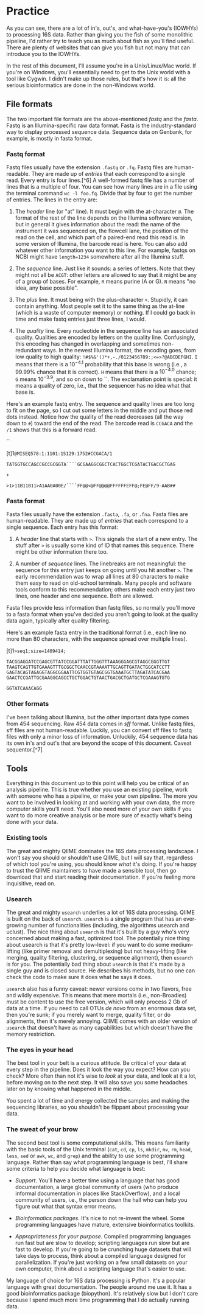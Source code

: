 # Practice

As you can see, there are a lot of in's, out's, and what-have-you's
(IOWHYs) to processing 16S data. Rather than giving you the fish of some
monolithic pipeline, I'd rather try to teach you as much about fish as
you'll find useful. There are plenty of websites that can give you fish
but not many that can introduce you to the IOWHYs.

In the rest of this document, I'll assume you're in a Unix/Linux/Mac
world. If you're on Windows, you'll essentially need to get to the Unix
world with a tool like Cygwin. I didn't make up those rules, but that's
how it is: all the serious bioinformatics are done in the non-Windows
world.

File formats
------------

The two important file formats are the above-mentioned *fastq* and the
*fasta*. Fastq is an Illumina-specific raw data format. Fasta is the
industry-standard way to display processed sequence data. Sequence data
on Genbank, for example, is mostly in fasta format.

### Fastq format

Fastq files usually have the extension `.fastq` or `.fq`. Fastq files
are human-readable. They are made up of *entries* that each correspond
to a single read. Every entry is four lines.[^6] A well-formed fastq
file has a number of lines that is a multiple of four. You can see how
many lines are in a file using the terminal command `wc -l foo.fq`.
Divide that by four to get the number of entries. The lines in the entry
are:

1.  The *header* line (or "at" line). It must begin with the
    at-character `@`. The format of the rest of the line depends on the
    Illumina software version, but in general it gives information about
    the read: the name of the instrument it was sequenced on, the
    flowcell lane, the position of the read on the cell, and which part
    of a paired-end read this read is. In some version of Illumina, the
    barcode read is here. You can also add whatever other information
    you want to this line. For example, fastqs on NCBI might have
    `length=1234` somewhere after all the Illumina stuff.

2.  The *sequence* line. Just like it sounds: a series of letters. Note
    that they might not all be `ACGT`: other letters are allowed to say
    that it might be any of a group of bases. For example, `R` means
    purine (A or G). `N` means "no idea, any base possible".

3.  The *plus* line. It must being with the plus-character `+`.
    Stupidly, it can contain anything. Most people set it to the same
    thing as the at-line (which is a waste of computer memory)
    or nothing. If I could go back in time and make fastq entries just
    three lines, I would.

4.  The *quality* line. Every nucleotide in the sequence line has an
    associated quality. Qualities are encoded by letters on the
    quality line. Confusingly, this encoding has changed in overlapping
    and sometimes non-redundant ways. In the newest Illumina format, the
    encoding goes, from low quality to high quality:
    `!#$%&'()*+,-./0123456789:;<=>?@ABCDEFGHI`. `I` means that there is
    a $10^{-4.1}$ probability that this base is wrong (i.e., a 99.99%
    chance that it is correct). `H` means that there is a $10^{-4.0}$
    chance; `G` means $10^{-3.9}$, and so on down to ``. The exclamation
    point is special: it means a quality of zero, i.e., that the
    sequencer has no idea what that base is.

Here's an example fastq entry. The sequence and quality lines are too
long to fit on the page, so I cut out some letters in the middle and put
those red dots instead. Notice how the quality of the read decreases
(all the way down to `#`) toward the end of the read. The barcode read
is `CCGACA` and the `/1` shows that this is a forward read.

``

\[t\]<span>1</span>`@MISEQ578:1:1101:15129:1752#CCGACA/1`

`TATGGTGCCAGCCGCCGCGGTA````GCGAAGGCGGCTCACTGGCTCGATACTGACGCTGAG`

`+`

`>1>11B11B11>A1AA0A00E/````FF@@<@FF@@@@FFFFFFEFF@;FE@FF/9-AAB##`

### Fasta format

Fasta files usually have the extension `.fasta`, `.fa`, or `.fna`. Fasta
files are human-readable. They are made up of *entries* that each
correspond to a single sequence. Each entry has this format:

1.  A *header* line that starts with `>`. This signals the start of a
    new entry. The stuff after `>` is usually some kind of ID that names
    this sequence. There might be other information there too.

2.  A number of *sequence* lines. The linebreaks are not meaningful: the
    sequence for this entry just keeps on going until you hit another
    `>`. The early recommendation was to wrap all lines at 80 characters
    to make them easy to read on old-school terminals. Many people and
    software tools conform to this recommendation; others make each
    entry just two lines, one header and one sequence. Both are allowed.

Fasta files provide less information than fastq files, so normally
you'll move to a fasta format when you've decided you aren't going to
look at the quality data again, typically after quality filtering.

Here's an example fasta entry in the traditional format (i.e., each line
no more than 80 characters, with the sequence spread over multiple
lines).

\[t\]<span>1</span>`>seq1;size=1409414;`

`TACGGAGGATCCGAGCGTTATCCGGATTTATTGGGTTTAAAGGGAGCGTAGGCGGGTTGT TAAGTCAGTTGTGAAAGTTTGCGGCTCAACCGTAAAATTGCAGTTGATACTGGCATCCTT GAGTACAGTAGAGGTAGGCGGAATTCGTGGTGTAGCGGTGAAATGCTTAGATATCACGAA GAACTCCGATTGCGAAGGCAGCCTGCTGGACTGTAACTGACGCTGATGCTCGAAAGTGTG`

`GGTATCAAACAGG`

### Other formats

I've been talking about Illumina, but the other important data type
comes from 454 sequencing. Raw 454 data comes in *sff* format. Unlike
fastq files, sff files are not human-readable. Luckily, you can convert
sff files to fastq files with only a minor loss of information.
Unluckily, 454 sequence data has its own in's and out's that are beyond
the scope of this document. Caveat sequentor.[^7]

Tools
-----

Everything in this document up to this point will help you be critical
of an analysis pipeline. This is true whether you use an existing
pipeline, work with someone who has a pipeline, or make your own
pipeline. The more you want to be involved in looking at and working
with your own data, the more computer skills you'll need. You'll also
need more of your own skills if you want to do more creative analysis or
be more sure of exactly what's being done with your data.

### Existing tools

The great and mighty QIIME dominates the 16S data processing landscape.
I won't say you should or shouldn't use QIIME, but I will say that,
regardless of which tool you're using, you should know *what* it's
doing. If you're happy to trust the QIIME maintainers to have made a
sensible tool, then go download that and start reading their
documentation. If you're feeling more inquisitive, read on.

### Usearch

The great and mighty `usearch` underlies a lot of 16S data processing.
QIIME is built on the back of `usearch`. `usearch` is a single program
that has an ever-growing number of functionalities (including, the
algorithms usearch and uclust). The nice thing about `usearch` is that
it's built by a guy who's very concerned about making a fast, optimized
tool. The potentially nice thing about usearch is that it's pretty
low-level: if you want to do some medium-lifting (like primer removal
and demultiplexing) but not heavy-lifting (like merging, quality
filtering, clustering, or sequence alignment), then `usearch` is for
you. The potentially bad thing about `usearch` is that it's made by a
single guy and is closed source. He describes his methods, but no one
can check the code to make sure it does what he says it does.

`usearch` also has a funny caveat: newer versions come in two flavors,
free and wildly expensive. This means that mere mortals (i.e.,
non-Broadies) must be content to use the free version, which will only
process 2 Gb of data at a time. If you need to call OTUs *de novo* from
an enormous data set, then you're sunk; if you merely want to merge,
quality filter, or do alignments, then it's merely annoying. QIIME comes
with an older version of `usearch` that doesn't have as many
capabilities but which doesn't have the memory restriction.

### The eyes in your head

The best tool in your belt is a curious attitude. Be critical of your
data at every step in the pipeline. Does it look the way you expect? How
can you check? More often than not it's wise to *look* at your data, and
look at it a lot, before moving on to the next step. It will also save
you some headaches later on by knowing what happened in the middle.

You spent a lot of time and energy collected the samples and making the
sequencing libraries, so you shouldn't be flippant about processing your
data.

### The sweat of your brow

The second best tool is some computational skills. This means
familiarity with the basic tools of the Unix terminal (`cat`, `cd`,
`cp`, `ls`, `mkdir`, `mv`, `rm`, `head`, `less`, `sed` or `awk`, `wc`,
and `grep`) and the ability to use some programming language. Rather
than say what programming language is best, I'll share some criteria to
help you decide what language is best:

-   *Support*. You'll have a better time using a language that has good
    documentation, a large global community of users (who produce
    informal documentation in places like StackOverflow), and a local
    community of users, i.e., the person down the hall who can help you
    figure out what that syntax error means.

-   *Bioinformatics packages.* It's nice to not re-invent the wheel.
    Some programming languages have mature, extensive
    bioinformatics toolkits.

-   *Appropriateness for your purpose*. Compiled programming languages
    run fast but are slow to develop; scripting languages run slow but
    are fast to develop. If you're going to be crunching huge datasets
    that will take days to process, think about a compiled language
    designed for parallelization. If you're just working on a few small
    datasets on your own computer, think about a scripting language
    that's easier to use.

My language of choice for 16S data processing is Python. It's a popular
language with great documentation. The people around me use it. It has a
good bioinformatics package (biopython). It's relatively slow but I
don't care because I spend much more time programming that I do actually
running data.

